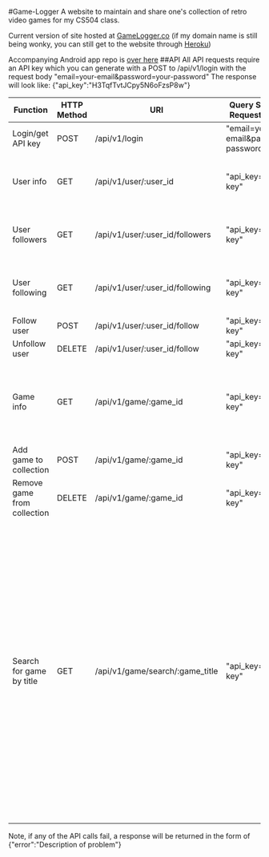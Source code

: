 #Game-Logger
A website to maintain and share one's collection of retro video games for my
CS504 class.

Current version of site hosted at [GameLogger.co](https://gamelogger.co)
(if my domain name is still being wonky, you can still get to the website through [Heroku](https://game-logger.herokuapp.com))

Accompanying Android app repo is [over here](https://github.com/HerrSchreiber/game-logger-app)
##API
All API requests require an API key which you can generate with a POST to /api/v1/login
with the request body "email=your-email&password=your-password"
The response will look like: {"api\_key":"H3TqfTvtJCpy5N6oFzsP8w"}

| Function                    | HTTP Method | URI                             | Query String(GET) or Request Body(POST)   | Example Response                 |
|-----------------------------|-------------|---------------------------------|-------------------------------------------|----------------------------------|
| Login/get API key           | POST        | /api/v1/login                   | "email=your-email&password=your-password" | {<br>api\_key:H3TqfTvtJCpy5N6oFzsP8w<br>} |
| User info                   | GET         | /api/v1/user/:user\_id           | "api\_key=your-api-key"                    | {<br>"id":1,<br>"name":"Rob",<br>"collection":[list-of-games]<br>}|
| User followers              | GET         | /api/v1/user/:user\_id/followers | "api\_key=your-api-key"                    | {<br>"id":1,<br>"name":"Rob",<br>"following":[list-of-users]<br>}|
| User following              | GET         | /api/v1/user/:user\_id/following | "api\_key=your-api-key"                    | {<br>"id":1,<br>"name":"Rob",<br>"followers":[list-of-users]<br>}|
| Follow user                 | POST        | /api/v1/user/:user\_id/follow    | "api\_key=your-api-key"                    | same as user following (reflecting the change)|
| Unfollow user               | DELETE      | /api/v1/user/:user\_id/follow    | "api\_key=your-api-key"                    | same as user following (reflecting the change)|
| Game info                   | GET         | /api/v1/game/:game\_id           | "api\_key=your-api-key"                    | {<br>"id":379,<br>"title":"Mario Bros.",<br>"platform":"NES",<br>"publisher":"Nintendo",<br>"release":"June 1986",<br>"owners":[list-of-users]<br>}|
| Add game to collection      | POST        | /api/v1/game/:game\_id           | "api\_key=your-api-key"                    | same as user info (reflecting the change)|
| Remove game from collection | DELETE      | /api/v1/game/:game\_id           | "api\_key=your-api-key"                    | same as user info (reflecting the change)|
| Search for game by title    | GET         | /api/v1/game/search/:game\_title | "api\_key=your-api-key"                    | [<br>{"id":75,<br>"title":"Battletoads",<br>"platform":"NES",<br>"release":"June 1991",<br>"publisher":"Tradewest"},<br>{"id":76,<br>"title":"Battletoads \u0026 Double Dragon",<br>"platform":"NES",<br>"release":"June 1993",<br>"publisher":"Tradewest"},<br>{"id":764,<br>"title":"Battletoads \u0026 Double Dragon",<br>"platform":"SNES",<br>"release":"12/1/1993",<br>"publisher":"Tradewest"},<br>{"id":765,<br>"title":"Battletoads in Battlemaniacs",<br>"platform":"SNES",<br>"release":"6/29/1993",<br>"publisher":"Tradewest"},<br>{"id":1555,<br>"title":"Battletoads \u0026 Double Dragon",<br>"platform":"Genesis",<br>"release":"1993",<br>"publisher":"Tradewest"}]|

Note, if any of the API calls fail, a response will be returned in the form of {"error":"Description of problem"}

